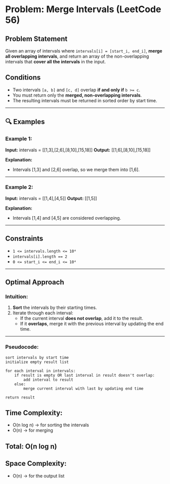 # Problem: Merge Intervals (LeetCode 56)

## Problem Statement

Given an array of intervals where `intervals[i] = [start_i, end_i]`, **merge all overlapping intervals**, and return an array of the non-overlapping intervals that **cover all the intervals** in the input.

## Conditions

- Two intervals `[a, b]` and `[c, d]` overlap **if and only if** `b >= c`.
- You must return only the **merged, non-overlapping intervals**.
- The resulting intervals must be returned in sorted order by start time.

---

## 🔍 Examples

### Example 1:
**Input:**  intervals = [[1,3],[2,6],[8,10],[15,18]]
**Output:**  [[1,6],[8,10],[15,18]]


**Explanation:**  
- Intervals [1,3] and [2,6] overlap, so we merge them into [1,6].

---

### Example 2:
**Input:**  intervals = [[1,4],[4,5]]
**Output:**  [[1,5]]


**Explanation:**  
- Intervals [1,4] and [4,5] are considered overlapping.

---

## Constraints

- `1 <= intervals.length <= 10⁴`
- `intervals[i].length == 2`
- `0 <= start_i <= end_i <= 10⁴`

---

## Optimal Approach

### Intuition:
1. **Sort** the intervals by their starting times.
2. Iterate through each interval:
   - If the current interval **does not overlap**, add it to the result.
   - If it **overlaps**, merge it with the previous interval by updating the end time.

---

### Pseudocode:
```text
sort intervals by start time
initialize empty result list

for each interval in intervals:
    if result is empty OR last interval in result doesn't overlap:
        add interval to result
    else:
        merge current interval with last by updating end time

return result
```


## Time Complexity:
- O(n log n) → for sorting the intervals
- O(n) → for merging

## Total: O(n log n)

## Space Complexity:
- O(n) → for the output list



